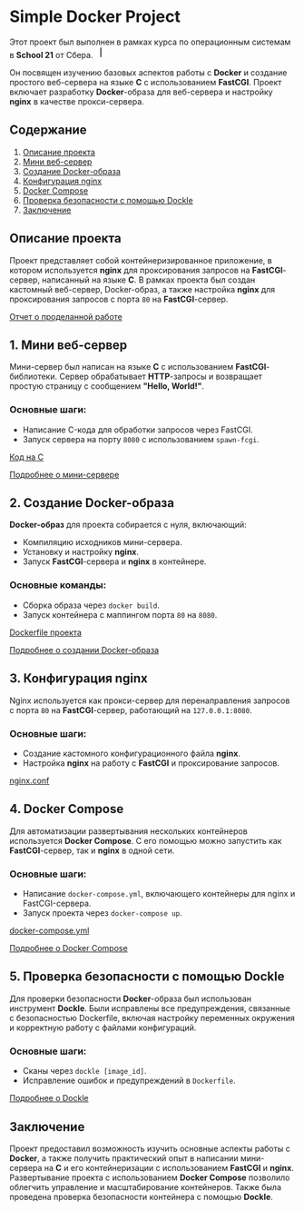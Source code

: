 # Simple Docker Project

Этот проект был выполнен в рамках курса по операционным системам в **School 21** от Сбера. <img src="materials/images/heart_21_x10.gif" alt="drawing" width="20" height="20"/>

Он посвящен изучению базовых аспектов работы с **Docker** и создание простого веб-сервера на языке **C** с использованием **FastCGI**. Проект включает разработку **Docker**-образа для веб-сервера и настройку **nginx** в качестве прокси-сервера.

## Содержание

1. [Описание проекта](#1-описание-проекта)
2. [Мини веб-сервер](#2-мини-веб-сервер)
3. [Создание Docker-образа](#3-создание-docker-образа)
4. [Конфигурация nginx](#4-конфигурация-nginx)
5. [Docker Compose](#5-docker-compose)
6. [Проверка безопасности с помощью Dockle](#6-проверка-безопасности-с-помощью-dockle)
7. [Заключение](#7-заключение)

## Описание проекта

Проект представляет собой контейнеризированное приложение, в котором используется **nginx** для проксирования запросов на **FastCGI**-сервер, написанный на языке **C**. В рамках проекта был создан кастомный веб-сервер, Docker-образ, а также настройка **nginx** для проксирования запросов с порта `80` на **FastCGI**-сервер.

[Отчет о проделанной работе](src/SimpleDocker.md)

## 1. Мини веб-сервер

Мини-сервер был написан на языке **C** с использованием **FastCGI**-библиотеки. Сервер обрабатывает **HTTP**-запросы и возвращает простую страницу с сообщением **"Hello, World!"**.

### Основные шаги:
- Написание C-кода для обработки запросов через FastCGI.
- Запуск сервера на порту `8080` с использованием `spawn-fcgi`.

[Код на C](src/server/mini_server.c)

[Подробнее о мини-сервере](src/SimpleDocker.md#3-мини-веб-сервер)

## 2. Создание Docker-образа

**Docker-образ** для проекта собирается с нуля, включающий:
- Компиляцию исходников мини-сервера.
- Установку и настройку **nginx**.
- Запуск **FastCGI**-сервера и **nginx** в контейнере.

### Основные команды:
- Сборка образа через `docker build`.
- Запуск контейнера с маппингом порта `80` на `8080`.

[Dockerfile проекта](src/Dockerfile)

[Подробнее о создании Docker-образа](src/SimpleDocker.md#4-свой-докер)

## 3. Конфигурация nginx

Nginx используется как прокси-сервер для перенаправления запросов с порта `80` на **FastCGI**-сервер, работающий на `127.0.0.1:8080`.

### Основные шаги:
- Создание кастомного конфигурационного файла **nginx**.
- Настройка **nginx** на работу с **FastCGI** и проксирование запросов.

[nginx.conf](src/nginx/nginx.conf)

## 4. Docker Compose

Для автоматизации развертывания нескольких контейнеров используется **Docker Compose**. С его помощью можно запустить как **FastCGI**-сервер, так и **nginx** в одной сети.

### Основные шаги:
- Написание `docker-compose.yml`, включающего контейнеры для nginx и FastCGI-сервера.
- Запуск проекта через `docker-compose up`.

[docker-compose.yml](src/docker-compose.yml)

[Подробнее о Docker Compose](src/SimpleDocker.md#6-базовый-docker-compose)

## 5. Проверка безопасности с помощью Dockle

Для проверки безопасности **Docker**-образа был использован инструмент **Dockle**. Были исправлены все предупреждения, связанные с безопасностью Dockerfile, включая настройку переменных окружения и корректную работу с файлами конфигураций.

### Основные шаги:
- Сканы через `dockle [image_id]`.
- Исправление ошибок и предупреждений в `Dockerfile`.

[Подробнее о Dockle](src/SimpleDocker.md#5-dockle)

## Заключение

Проект предоставил возможность изучить основные аспекты работы с **Docker**, а также получить практический опыт в написании мини-сервера на **C** и его контейнеризации с использованием **FastCGI** и **nginx**. Развертывание проекта с использованием **Docker Compose** позволило облегчить управление и масштабирование контейнеров. Также была проведена проверка безопасности контейнера с помощью **Dockle**.
